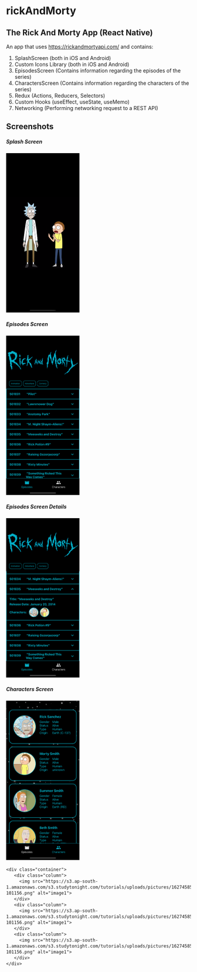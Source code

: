 # rickAndMorty

## The Rick And Morty App (React Native)

An app that uses https://rickandmortyapi.com/ and contains:

  1) SplashScreen (both in iOS and Android)
  2) Custom Icons Library (both in iOS and Android)
  3) EpisodesScreen (Contains information regarding the episodes of the series)
  4) CharactersScreen (Contains information regarding the characters of the series)
  5) Redux (Actions, Reducers, Selectors)
  6) Custom Hooks (useEffect, useState, useMemo)
  7) Networking (Performing networking request to a REST API)

## Screenshots


##### Splash Screen

<img src="https://github.com/panmarg/rickAndMorty/blob/main/src/screenshots/Splash_Screen.png" width="200"/>

##### Episodes Screen

<img src="https://github.com/panmarg/rickAndMorty/blob/main/src/screenshots/Episodes_Screen.png" width="200"/>

##### Episodes Screen Details

<img src="https://github.com/panmarg/rickAndMorty/blob/main/src/screenshots/Episodes_Screen_Details.png" width="200"/>

##### Characters Screen
<img src="https://github.com/panmarg/rickAndMorty/blob/main/src/screenshots/Characters_Screen.png" width="200"/>


	<div class="container">
	   <div class="column">
	     <img src="https://s3.ap-south-1.amazonaws.com/s3.studytonight.com/tutorials/uploads/pictures/1627458592-101156.png" alt="image1">
	   </div>
	   <div class="column">
	     <img src="https://s3.ap-south-1.amazonaws.com/s3.studytonight.com/tutorials/uploads/pictures/1627458592-101156.png" alt="image1">
	   </div>
	   <div class="column">
	     <img src="https://s3.ap-south-1.amazonaws.com/s3.studytonight.com/tutorials/uploads/pictures/1627458592-101156.png" alt="image1">
	   </div>
	</div>



